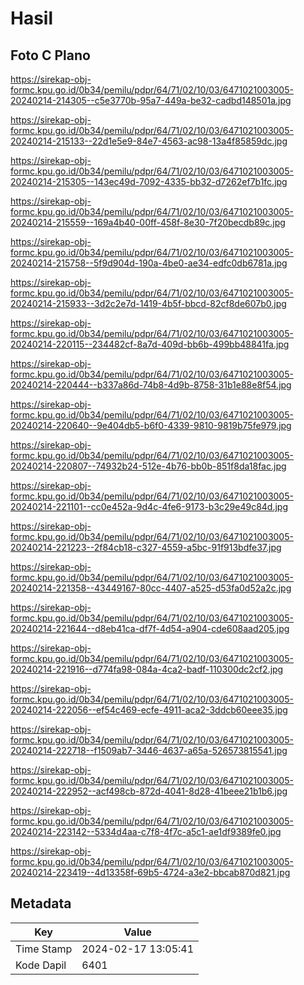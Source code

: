 # Hasil

## Foto C Plano

https://sirekap-obj-formc.kpu.go.id/0b34/pemilu/pdpr/64/71/02/10/03/6471021003005-20240214-214305--c5e3770b-95a7-449a-be32-cadbd148501a.jpg

https://sirekap-obj-formc.kpu.go.id/0b34/pemilu/pdpr/64/71/02/10/03/6471021003005-20240214-215133--22d1e5e9-84e7-4563-ac98-13a4f85859dc.jpg

https://sirekap-obj-formc.kpu.go.id/0b34/pemilu/pdpr/64/71/02/10/03/6471021003005-20240214-215305--143ec49d-7092-4335-bb32-d7262ef7b1fc.jpg

https://sirekap-obj-formc.kpu.go.id/0b34/pemilu/pdpr/64/71/02/10/03/6471021003005-20240214-215559--169a4b40-00ff-458f-8e30-7f20becdb89c.jpg

https://sirekap-obj-formc.kpu.go.id/0b34/pemilu/pdpr/64/71/02/10/03/6471021003005-20240214-215758--5f9d904d-190a-4be0-ae34-edfc0db6781a.jpg

https://sirekap-obj-formc.kpu.go.id/0b34/pemilu/pdpr/64/71/02/10/03/6471021003005-20240214-215933--3d2c2e7d-1419-4b5f-bbcd-82cf8de607b0.jpg

https://sirekap-obj-formc.kpu.go.id/0b34/pemilu/pdpr/64/71/02/10/03/6471021003005-20240214-220115--234482cf-8a7d-409d-bb6b-499bb48841fa.jpg

https://sirekap-obj-formc.kpu.go.id/0b34/pemilu/pdpr/64/71/02/10/03/6471021003005-20240214-220444--b337a86d-74b8-4d9b-8758-31b1e88e8f54.jpg

https://sirekap-obj-formc.kpu.go.id/0b34/pemilu/pdpr/64/71/02/10/03/6471021003005-20240214-220640--9e404db5-b6f0-4339-9810-9819b75fe979.jpg

https://sirekap-obj-formc.kpu.go.id/0b34/pemilu/pdpr/64/71/02/10/03/6471021003005-20240214-220807--74932b24-512e-4b76-bb0b-851f8da18fac.jpg

https://sirekap-obj-formc.kpu.go.id/0b34/pemilu/pdpr/64/71/02/10/03/6471021003005-20240214-221101--cc0e452a-9d4c-4fe6-9173-b3c29e49c84d.jpg

https://sirekap-obj-formc.kpu.go.id/0b34/pemilu/pdpr/64/71/02/10/03/6471021003005-20240214-221223--2f84cb18-c327-4559-a5bc-91f913bdfe37.jpg

https://sirekap-obj-formc.kpu.go.id/0b34/pemilu/pdpr/64/71/02/10/03/6471021003005-20240214-221358--43449167-80cc-4407-a525-d53fa0d52a2c.jpg

https://sirekap-obj-formc.kpu.go.id/0b34/pemilu/pdpr/64/71/02/10/03/6471021003005-20240214-221644--d8eb41ca-df7f-4d54-a904-cde608aad205.jpg

https://sirekap-obj-formc.kpu.go.id/0b34/pemilu/pdpr/64/71/02/10/03/6471021003005-20240214-221916--d774fa98-084a-4ca2-badf-110300dc2cf2.jpg

https://sirekap-obj-formc.kpu.go.id/0b34/pemilu/pdpr/64/71/02/10/03/6471021003005-20240214-222056--ef54c469-ecfe-4911-aca2-3ddcb60eee35.jpg

https://sirekap-obj-formc.kpu.go.id/0b34/pemilu/pdpr/64/71/02/10/03/6471021003005-20240214-222718--f1509ab7-3446-4637-a65a-526573815541.jpg

https://sirekap-obj-formc.kpu.go.id/0b34/pemilu/pdpr/64/71/02/10/03/6471021003005-20240214-222952--acf498cb-872d-4041-8d28-41beee21b1b6.jpg

https://sirekap-obj-formc.kpu.go.id/0b34/pemilu/pdpr/64/71/02/10/03/6471021003005-20240214-223142--5334d4aa-c7f8-4f7c-a5c1-ae1df9389fe0.jpg

https://sirekap-obj-formc.kpu.go.id/0b34/pemilu/pdpr/64/71/02/10/03/6471021003005-20240214-223419--4d13358f-69b5-4724-a3e2-bbcab870d821.jpg


## Metadata

| Key        | Value               |
| ---------- | ------------------- |
| Time Stamp | 2024-02-17 13:05:41 |
| Kode Dapil | 6401                |



